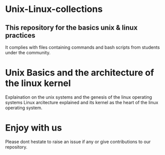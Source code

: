 # Unix-Linux-collections

## This repository for the basics unix & linux practices 
It complies with files containing commands and bash scripts from students under the community.



# Unix Basics and the architecture of the linux kernel
Explaination on the unix systems and the genesis of the linux operating systems
Linux arcitecture explained and its kernel as the heart of the linux operating
system.





# Enjoy with us 
Please dont hestate to raise an issue if any or give contributions to our repository. 
